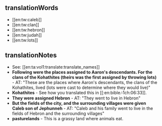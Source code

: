 ## translationWords

* [[en:tw:caleb]]
* [[en:tw:clan]]
* [[en:tw:hebron]]
* [[en:tw:judah]]
* [[en:tw:lots]]

## translationNotes

* See: [[en:ta:vol1:translate:translate_names]]
* **Following were the places assigned to Aaron's descendants. For the clans of the Kohathites (theirs was the first assigned by throwing lots)** - AT: "These are the places where Aaron's descendants, the clans of the Kohathites, lived (lots were cast to determine where they would live)"
* **Kohathites** - See how you translated this in [[:en:bible:notes:1ch:06:33]].
* **They were assigned Hebron** - AT: "They went to live in Hebron"
* **But the fields of the city, and the surrounding villages were given Caleb son of Jephunneh** - AT: "Caleb and his family went to live in the fields of Hebron and the surrounding villages"
* **pasturelands** - This is a grassy land where animals eat.
